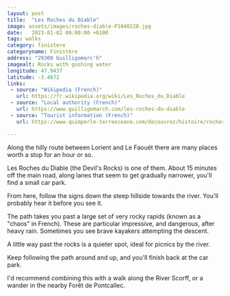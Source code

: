 ```yaml
---
layout: post
title:  "Les Roches du Diable"
image: assets/images/roches-diable-P1040228.jpg
date:   2023-01-02 09:00:00 +0100
tags: walks
category: finistere
categoryname: Finistère
address: "29300 Guilligomarc'h"
imagealt: Rocks with gushing water
longitude: 47.9437
latitude: -3.4672
links:
 - source: "Wikipedia (French)"
   url: https://fr.wikipedia.org/wiki/Les_Roches_du_Diable
 - source: "Local authority (French)"
   url: https://www.guilligomarch.com/les-roches-du-diable
 - source: "Tourist information (French)"
   url: https://www.quimperle-terreoceane.com/decouvrez/histoire/roches-du-diable/

---
```

Along the hilly route between Lorient and Le Faouët there are many places worth a stop for an hour or so.

Les Roches du Diable (the Devil's Rocks) is one of them. About 15 minutes off the main road, along lanes that seem to get gradually narrower, you'll find a small car park.

From here, follow the signs down the steep hillside towards the river. You'll probably hear it before you see it.

The path takes you past a large set of very rocky rapids (known as a "chaos" in French). These are particular impressive, and dangerous, after heavy rain. Sometimes you see brave kayakers attempting the descent.

A little way past the rocks is a quieter spot, ideal for picnics by the river.

Keep following the path around and up, and you'll finish back  at the car park.

I'd recommend combining this with a walk along the River Scorff, or a wander in the nearby Forêt de Pontcallec.
